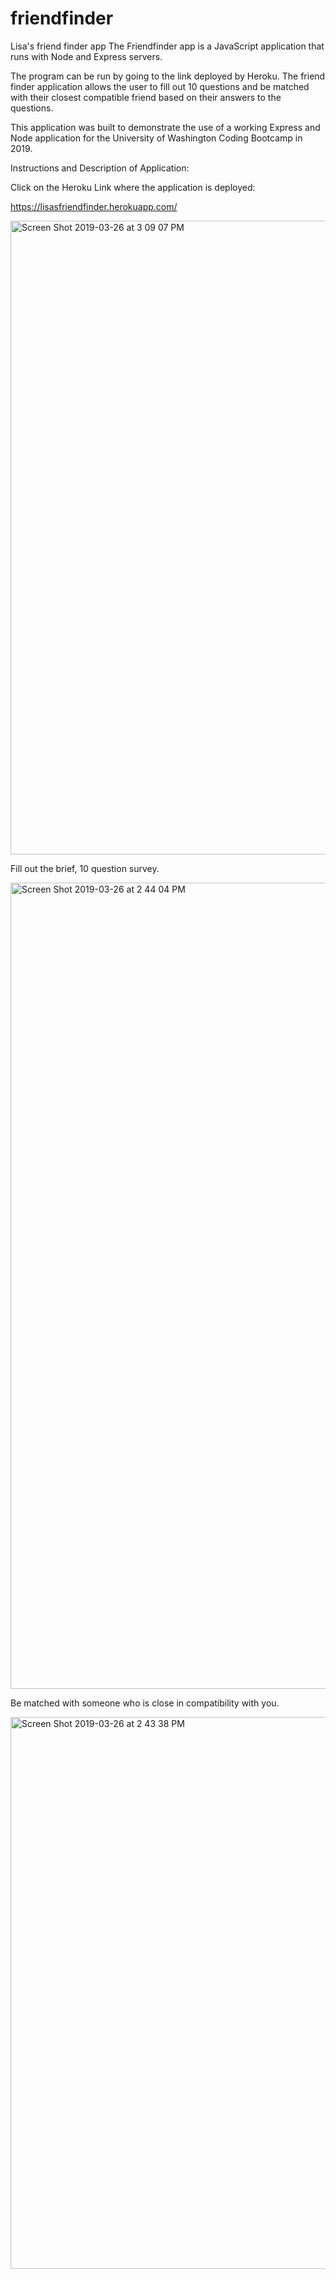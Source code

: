 # friendfinder

Lisa's friend finder app
The Friendfinder app is a JavaScript application that runs with Node and Express servers. 

The program can be run by going to the link deployed by Heroku. The friend finder application allows the user to fill out 10 questions and be matched with their closest compatible friend based on their answers to the questions. 

This application was built to demonstrate the use of a working Express and Node application for the University of Washington Coding Bootcamp in 2019.

Instructions and Description of Application:

Click on the Heroku Link where the application is deployed: 

https://lisasfriendfinder.herokuapp.com/

<img width="1014" alt="Screen Shot 2019-03-26 at 3 09 07 PM" src="https://user-images.githubusercontent.com/25098781/55036891-38be3d80-4fd9-11e9-8ad9-254930611961.png">

Fill out the brief, 10 question survey. 

<img width="1290" alt="Screen Shot 2019-03-26 at 2 44 04 PM" src="https://user-images.githubusercontent.com/25098781/55036838-0f9dad00-4fd9-11e9-990f-bb6f7a78cf22.png">

Be matched with someone who is close in compatibility with you. 

<img width="883" alt="Screen Shot 2019-03-26 at 2 43 38 PM" src="https://user-images.githubusercontent.com/25098781/55036926-525f8500-4fd9-11e9-97f4-628d4aea9e34.png">
